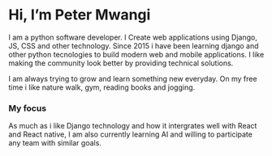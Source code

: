 # Hi, I’m Peter Mwangi


I am a python software developer. I Create web applications using Django, JS, CSS and other technology.
Since 2015 i have been learning django and other python tecnologies to build modern web and mobile applications.
I like making the community look better by providing technical solutions.

I am always trying to grow and learn something new everyday. On my free time i like nature walk, gym, reading books and jogging.

### My focus
As much as i like Django technology and how it intergrates well with React and React native, I am also currently learning AI 
and willing to participate any team with similar goals.
